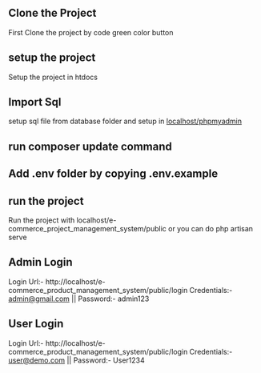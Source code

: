 
## Clone the Project

First Clone the project by code green color button

## setup the project

Setup the project in htdocs 

## Import Sql 

setup sql file from database folder and setup in [localhost/phpmyadmin](http://localhost/phpmyadmin/)

## run composer update command

## Add .env folder by copying .env.example

## run the project

Run the project with localhost/e-commerce_project_management_system/public
or you can do php artisan serve

## Admin Login
Login Url:- http://localhost/e-commerce_product_management_system/public/login
Credentials:- admin@gmail.com  || Password:- admin123

## User Login
Login Url:- http://localhost/e-commerce_product_management_system/public/login
Credentials:- user@demo.com  || Password:- User1234